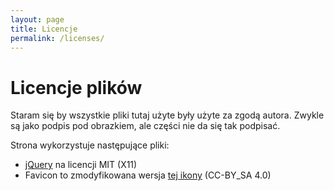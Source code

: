 ```yaml
---
layout: page
title: Licencje
permalink: /licenses/
---
```


# Licencje plików

Staram się by wszystkie pliki tutaj użyte były użyte za zgodą autora. Zwykle są jako podpis pod obrazkiem, ale części nie da się tak podpisać.

Strona wykorzystuje następujące pliki:

* [jQuery](https://jquery.org/license) na licencji MIT (X11)
* Favicon to zmodyfikowana wersja [tej ikony](https://commons.wikimedia.org/wiki/File:Icon_Notes.svg) (CC-BY_SA 4.0)
